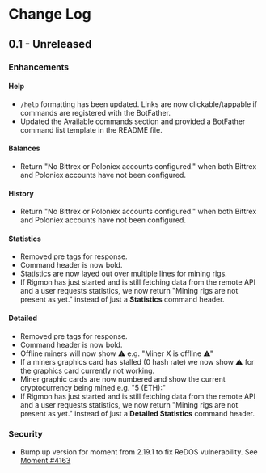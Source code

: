 # Change Log

## 0.1 - Unreleased

### Enhancements

#### Help

* `/help` formatting has been updated. Links are now clickable/tappable if commands are registered with the BotFather.
* Updated the Available commands section and provided a BotFather command list template in the README file.

#### Balances
* Return "No Bittrex or Poloniex accounts configured." when both Bittrex and Poloniex accounts have not been configured.

#### History
* Return "No Bittrex or Poloniex accounts configured." when both Bittrex and Poloniex accounts have not been configured.

#### Statistics
* Removed pre tags for response.
* Command header is now bold.
* Statistics are now layed out over multiple lines for mining rigs.
* If Rigmon has just started and is still fetching data from the remote API and a user requests statistics, we now return "Mining rigs are not present as yet." instead of just a **Statistics** command header.

#### Detailed
* Removed pre tags for response.
* Command header is now bold.
* Offline miners will now show &#9888; e.g. "Miner X is offline &#9888;"
* If a miners graphics card has stalled (0 hash rate) we now show &#9888; for the graphics card currently not working.
* Miner graphic cards are now numbered and show the current cryptocurrency being mined e.g. "5 (ETH):"
* If Rigmon has just started and is still fetching data from the remote API and a user requests statistics, we now return "Mining rigs are not present as yet." instead of just a **Detailed Statistics** command header.

### Security

* Bump up version for moment from 2.19.1 to fix ReDOS vulnerability. See [Moment #4163](https://github.com/moment/moment/issues/4163)
